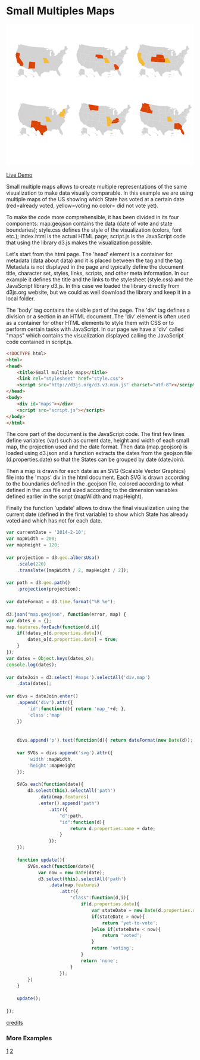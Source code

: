 # Small Multiples Maps

![image](assets/image.svg)

[Live Demo](http://geoviz.ceoas.oregonstate.edu/neocarto/modules/charts/smallmultiplemap/index.html)

Small multiple maps allows to create multiple representations of the same visualization to make data visually comparable. In this example we are using multiple maps of the US showing which State has voted at a certain date (red=already voted, yellow=voting no color= did not vote yet). 

To make the code more comprehensible, it has been divided in its four components: map.geojson contains the data (date of vote and state boundaries); style.css defines the style of the visualization (colors, font etc.); index.html is the actual HTML page; script.js is the JavaScript code that using the library d3.js makes the visualization possible.

Let's start from the html page. The 'head' element is a container for metadata (data about data) and it is placed between the <html> tag and the <body> tag. Metadata is not displayed in the page and typically define the document title, character set, styles, links, scripts, and other meta information. In our example it defines the title and the links to the stylesheet (style.css) and the JavaScript library d3.js. In this case we loaded the library directly from d3js.org website, but we could as well download the library and keep it in a local folder.

The 'body' tag contains the visible part of the page. The 'div' tag defines a division or a section in an HTML document. The 'div' element is often used as a container for other HTML elements to style them with CSS or to perform certain tasks with JavaScript. In our page we have a 'div' called "maps" which contains the visualization displayed calling the JavaScript code contained in script.js.


```html
<!DOCTYPE html>
<html>
<head>
    <title>Small multiple maps</title>
    <link rel="stylesheet" href="style.css">
    <script src="http://d3js.org/d3.v3.min.js" charset="utf-8"></script>
</head>
<body>
    <div id="maps"></div>
    <script src="script.js"></script>
</body>
</html>
```

The core part of the document is the JavaScript code. The first few lines define variables (var) such as current date, height and width of each small map, the projection used and the date format. Then data (map.geojson) is loaded using d3.json and a function extracts the dates from the geojson file (d.properties.date) so that the States can be grouped by date (dateJoin). 

Then a map is drawn for each date as an SVG (Scalable Vector Graphics) file into the 'maps' div in the html document. Each SVG is drawn according to the boundaries defined in the .geojson file, colored according to what defined in the .css file and sized according to the dimension variables defined earlier in the script (mapWidth and mapHeight). 

Finally the function 'update' allows to draw the final visualization using the current date (defined in the first variable) to show which State has already voted and which has not for each date.

```javascript
var currentDate = '2014-2-10';
var mapWidth = 200;
var mapHeight = 120;

var projection = d3.geo.albersUsa()
    .scale(220)
    .translate([mapWidth / 2, mapHeight / 2]);

var path = d3.geo.path()
    .projection(projection);

var dateFormat = d3.time.format("%B %e");

d3.json("map.geojson", function(error, map) {
var dates_o = {};
map.features.forEach(function(d,i){
    if(!dates_o[d.properties.date]){
        dates_o[d.properties.date] = true;
    }
});
var dates = Object.keys(dates_o);
console.log(dates);

var dateJoin = d3.select('#maps').selectAll('div.map')
    .data(dates);

var divs = dateJoin.enter()
    .append('div').attr({
        'id':function(d){ return 'map_'+d; },
        'class':'map'
    })


    divs.append('p').text(function(d){ return dateFormat(new Date(d)); })

    var SVGs = divs.append('svg').attr({
        'width':mapWidth,
        'height':mapHeight
    });

    SVGs.each(function(date){
        d3.select(this).selectAll('path')
            .data(map.features)
            .enter().append("path")
                .attr({
                    "d":path,
                    "id":function(d){
                        return d.properties.name + date;
                    }
                });
    });

    function update(){
        SVGs.each(function(date){
            var now = new Date(date);
            d3.select(this).selectAll('path')
                .data(map.features)
                    .attr({
                        "class":function(d,i){
                            if(d.properties.date){
                                var stateDate = new Date(d.properties.date);
                                if(stateDate > now){
                                    return 'yet-to-vote';	
                                }else if(stateDate < now){
                                    return 'voted';
                                }
                                return 'voting';
                            }
                            return 'none';
                        }
                    });
        })
    }

    update();

});

```

[credits](http://bl.ocks.org/tomgp/9386620)

### More Examples

[1](https://bl.ocks.org/john-guerra/7bb8bf04742c84929fc5210d1f257e93)
[2](https://bl.ocks.org/armollica/6314f45890bcaaa45c808b5d2b0c602f)
